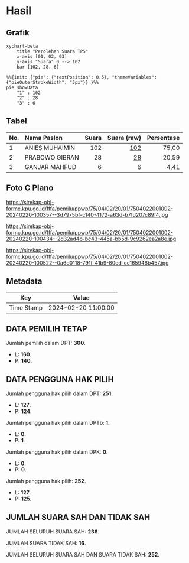 # Hasil

## Grafik

```mermaid
xychart-beta
    title "Perolehan Suara TPS"
    x-axis [01, 02, 03]
    y-axis "Suara" 0 --> 102
    bar [102, 28, 6]
```

```mermaid
%%{init: {"pie": {"textPosition": 0.5}, "themeVariables": {"pieOuterStrokeWidth": "5px"}} }%%
pie showData
    "1" : 102
    "2" : 28
    "3" : 6
```

## Tabel

| No. | Nama Paslon    | Suara | Suara (raw) | Persentase |
|:--- |:-------------- | -----:| -----------:| ----------:|
| 1   | ANIES MUHAIMIN | 102   | [102][p-1]  | 75,00      |
| 2   | PRABOWO GIBRAN | 28    | [28][p-2]   | 20,59      |
| 3   | GANJAR MAHFUD  | 6     | [6][p-3]    | 4,41       |


[p-1]: https://github.com/gigit-pemilu/pemilu-2024-75-gorontalo/blob/main/pilpres/hitung-suara/sub/75-gorontalo/sub/04-pohuwato/sub/02-lemito/sub/2001-lemito/sub/002-tps/sub/paslon-1.txt
[p-2]: https://github.com/gigit-pemilu/pemilu-2024-75-gorontalo/blob/main/pilpres/hitung-suara/sub/75-gorontalo/sub/04-pohuwato/sub/02-lemito/sub/2001-lemito/sub/002-tps/sub/paslon-2.txt
[p-3]: https://github.com/gigit-pemilu/pemilu-2024-75-gorontalo/blob/main/pilpres/hitung-suara/sub/75-gorontalo/sub/04-pohuwato/sub/02-lemito/sub/2001-lemito/sub/002-tps/sub/paslon-3.txt

## Foto C Plano

https://sirekap-obj-formc.kpu.go.id/fffa/pemilu/ppwp/75/04/02/20/01/7504022001002-20240220-100357--3d7975bf-c140-4172-a63d-b7fd207c89f4.jpg

https://sirekap-obj-formc.kpu.go.id/fffa/pemilu/ppwp/75/04/02/20/01/7504022001002-20240220-100434--2d32ad4b-bc43-445a-bb5d-9c9262ea2a8e.jpg

https://sirekap-obj-formc.kpu.go.id/fffa/pemilu/ppwp/75/04/02/20/01/7504022001002-20240220-100522--0a6d0118-791f-41b9-80ed-cc165948b457.jpg


## Metadata

| Key        | Value               |
| ---------- | ------------------- |
| Time Stamp | 2024-02-20 11:00:00 |


## DATA PEMILIH TETAP

Jumlah pemilih dalam DPT: **300**.
 * L: **160**.
 * P: **140**.

## DATA PENGGUNA HAK PILIH

Jumlah pengguna hak pilih dalam DPT: **251**.
 * L: **127**.
 * P: **124**.

Jumlah pengguna hak pilih dalam DPTb: **1**.
 * L: **0**.
 * P: **1**.

Jumlah pengguna hak pilih dalam DPK: **0**.
 * L: **0**.
 * P: **0**.

Jumlah pengguna hak pilih: **252**.
 * L: **127**.
 * P: **125**.

## JUMLAH SUARA SAH DAN TIDAK SAH

JUMLAH SELURUH SUARA SAH: **236**.

JUMLAH SUARA TIDAK SAH: **16**.

JUMLAH SELURUH SUARA SAH DAN SUARA TIDAK SAH: **252**.


